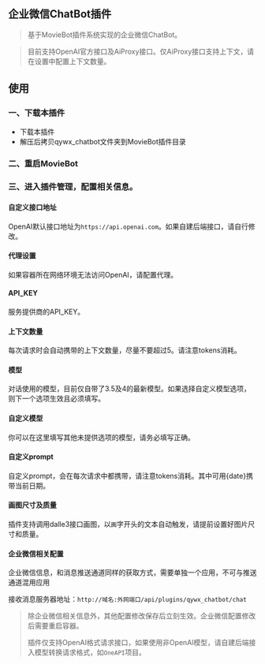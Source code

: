 ## 企业微信ChatBot插件

> 基于MovieBot插件系统实现的企业微信ChatBot。

> 目前支持OpenAI官方接口及AiProxy接口。仅AiProxy接口支持上下文，请在设置中配置上下文数量。

## 使用

### 一、下载本插件

- 下载本插件
- 解压后拷贝qywx_chatbot文件夹到MovieBot插件目录

### 二、重启MovieBot

### 三、进入插件管理，配置相关信息。

#### 自定义接口地址

OpenAI默认接口地址为`https://api.openai.com`。如果自建后端接口，请自行修改。

#### 代理设置

如果容器所在网络环境无法访问OpenAI，请配置代理。

#### API_KEY

服务提供商的API_KEY。

#### 上下文数量

每次请求时会自动携带的上下文数量，尽量不要超过5。请注意tokens消耗。

#### 模型

对话使用的模型，目前仅自带了3.5及4的最新模型。如果选择自定义模型选项，则下一个选项生效且必须填写。

#### 自定义模型

你可以在这里填写其他未提供选项的模型，请务必填写正确。

#### 自定义prompt

自定义prompt，会在每次请求中都携带，请注意tokens消耗。其中可用{date}携带当前日期。

#### 画图尺寸及质量

插件支持调用dalle3接口画图，以`画`字开头的文本自动触发，请提前设置好图片尺寸和质量。


#### 企业微信相关配置

企业微信信息，和消息推送通道同样的获取方式，需要单独一个应用，不可与推送通道混用应用

接收消息服务器地址：`http://域名:外网端口/api/plugins/qywx_chatbot/chat`


>除企业微信相关信息外，其他配置修改保存后立刻生效。企业微信配置修改后需要重启容器。
>
>插件仅支持OpenAI格式请求接口，如果使用非OpenAI模型，请自建后端接入模型转换请求格式，如`OneAPI`项目。
